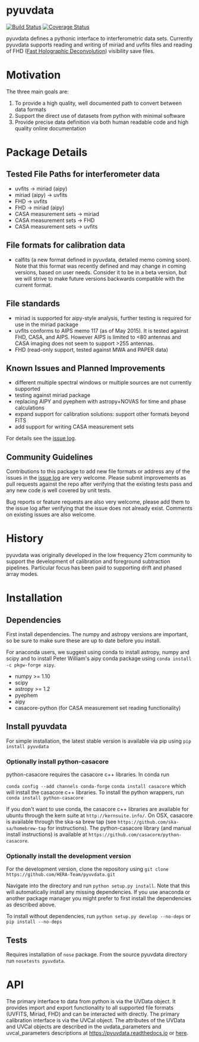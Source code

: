 # pyuvdata

[![Build Status](https://travis-ci.org/HERA-Team/pyuvdata.svg?branch=master)](https://travis-ci.org/HERA-Team/pyuvdata)
[![Coverage Status](https://coveralls.io/repos/github/HERA-Team/pyuvdata/badge.svg?branch=master)](https://coveralls.io/github/HERA-Team/pyuvdata?branch=master)

pyuvdata defines a pythonic interface to interferometric data sets. Currently pyuvdata supports reading and writing of miriad and uvfits files and reading of FHD ([Fast Holographic Deconvolution](https://github.com/EoRImaging/FHD)) visibility save files.   


# Motivation
The three main goals are:

1. To provide a high quality, well documented path to convert between data formats
2. Support the direct use of datasets from python with minimal software
3. Provide precise data definition via both human readable code and high quality online documentation

# Package Details
## Tested File Paths for interferometer data
* uvfits -> miriad (aipy)
* miriad (aipy) -> uvfits
* FHD -> uvfits
* FHD -> miriad (aipy)
* CASA measurement sets -> miriad
* CASA measurement sets -> FHD
* CASA measurement sets -> uvfits

## File formats for calibration data
* calfits (a new format defined in pyuvdata, detailed memo coming soon). Note that this format was recently defined and may change in coming versions, based on user needs. Consider it to be in a beta version, but we will strive to make future versions backwards compatible with the current format.

## File standards
* miriad is supported for aipy-style analysis, further testing is required for use in the miriad package
* uvfits conforms to AIPS memo 117 (as of May 2015).  It is tested against FHD, CASA, and AIPS. However AIPS is limited to <80 antennas and CASA imaging does not seem to support >255 antennas.
* FHD (read-only support, tested against MWA and PAPER data)

## Known Issues and Planned Improvements
* different multiple spectral windows or multiple sources are not currently supported
* testing against miriad package
* replacing AIPY and pyephem with astropy+NOVAS for time and phase calculations
* expand support for calibration solutions: support other formats beyond FITS
* add support for writing CASA measurement sets

For details see the [issue log](https://github.com/HERA-Team/pyuvdata/issues).

## Community Guidelines
Contributions to this package to add new file formats or address any of the
issues in the [issue log](https://github.com/HERA-Team/pyuvdata/issues) are very welcome.
Please submit improvements as pull requests against the repo after verifying that
the existing tests pass and any new code is well covered by unit tests.

Bug reports or feature requests are also very welcome, please add them to the
issue log after verifying that the issue does not already exist.
Comments on existing issues are also welcome.

# History
pyuvdata was originally developed in the low frequency 21cm community to support the development of calibration and foreground subtraction pipelines. Particular focus has been paid to supporting drift and phased array modes.

# Installation
## Dependencies
First install dependencies. The numpy and astropy versions are important, so be sure to make sure these are up to date before you install.

For anaconda users, we suggest using conda to install astropy, numpy and scipy and to install Peter William's aipy conda package using ```conda install -c pkgw-forge aipy```.

* numpy >= 1.10
* scipy
* astropy >= 1.2
* pyephem
* aipy
* casacore-python (for CASA measurement set reading functionality)

## Install pyuvdata
For simple installation, the latest stable version is available via pip using ```pip install pyuvdata```

### Optionally install python-casacore
python-casacore requires the casacore c++ libraries. In conda run

```conda config --add channels conda-forge```
```conda install casacore```
which will install the casacore c++ libraries. To install the python wrappers, run
```conda install python-casacore```

If you don't want to use conda, the casacore c++ libraries are available for ubuntu through the kern suite at ```http://kernsuite.info/```. On OSX, casacore is available through the ska-sa brew tap (see ```https://github.com/ska-sa/homebrew-tap``` for instructions). The python-casacore library (and manual install instructions) is available at ```https://github.com/casacore/python-casacore```.


### Optionally install the development version
For the development version, clone the repository using
```git clone https://github.com/HERA-Team/pyuvdata.git```

Navigate into the directory and run ```python setup.py install```.
Note that this will automatically install any missing dependencies. If you use anaconda or another package manager you might prefer to first install the dependencies as described above.

To install without dependencies, run
```python setup.py develop --no-deps``` or ```pip install --no-deps```

## Tests
Requires installation of `nose` package.
From the source pyuvdata directory run ```nosetests pyuvdata```.


# API
The primary interface to data from python is via the UVData object. It provides
import and export functionality to all supported file formats (UVFITS, Miriad, FHD)
and can be interacted with directly. The primary calibration interface is via the
UVCal object. The attributes of the UVData and UVCal objects are
described in the uvdata_parameters and uvcal_parameters descriptions at https://pyuvdata.readthedocs.io or [here](https://github.com/HERA-Team/pyuvdata/blob/master/docs).
